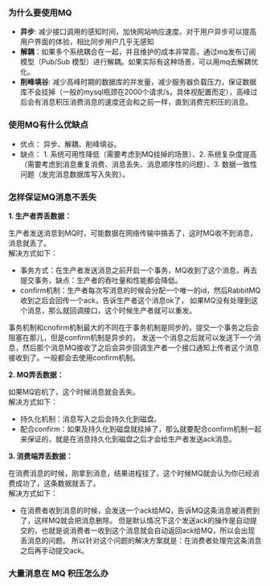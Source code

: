 ### 为什么要使用MQ
* **异步**: 减少接口调用的感知时间，加快网站响应速度。对于用户异步可以提高用户界面的体验，相比同步用户几乎无感知
* **解耦**：如果多个系统耦合在一起，并且维护的成本非常高，通过mq发布订阅模型（Pub/Sub 模型）进行解耦。如果实际有这种场景，可以用mq去解耦优化。
* **削峰填谷**: 减少高峰时期的数据库的并发量，减少服务器负载压力，保证数据库不会挂掉（一般的mysql瓶颈在2000个请求/s，具体视配置而定），高峰过后会有消息积压消费消息的速度还会和之前一样，直到消费完积压的消息。

### 使用MQ有什么优缺点
* 优点： 异步、解耦、削峰填谷。
* 缺点： 1. 系统可用性降低（需要考虑到MQ挂掉的场景）、2. 系统复杂度提高（需要考虑到消息重复消费、消息丢失、消息顺序性的问题）、3. 数据一致性问题（发完消息数据库写入失败）。

### 怎样保证MQ消息不丢失
 **1. 生产者弄丢数据：** 
 
生产者发送消息到MQ时，可能数据在网络传输中搞丢了，这时MQ收不到消息，消息就丢了。  
解决方式如下：
* 事务方式：在生产者发送消息之前开启一个事务，MQ收到了这个消息，再去提交事务，缺点：生产者的吞吐量和性能都会降低。
* confirm机制：生产者每次写消息的时候会分配一个唯一的id，然后RabbitMQ收到之后会回传一个ack，告诉生产者这个消息ok了，
如果MQ没有处理到这个消息，那么就回调接口，这个时候生产者就可以重发。  

事务机制和cnofirm机制最大的不同在于事务机制是同步的，提交一个事务之后会阻塞在那儿，但是confirm机制是异步的，
发送一个消息之后就可以发送下一个消息，然后那个消息MQ接收了之后会异步回调生产者一个接口通知上传者这个消息接收到了。一般都会去使用confirm机制。

 **2. MQ弄丢数据：**   
 
 如果MQ宕机了，这个时候消息就会丢失。   
 解决方式如下： 
 * 持久化机制：消息写入之后会持久化到磁盘。
 * 配合confirm：如果及持久化到磁盘就挂掉了，那么就要配合confirm机制一起来保证的，就是在消息持久化到磁盘之后才会给生产者发送ack消息。  
 
  **3. 消费端弄丢数据：**   
  
  在消费消息的时候，刚拿到消息，结果进程挂了，这个时候MQ就会认为你已经消费成功了，这条数据就丢了。  
  解决方式如下： 
  * 在消费者收到消息的时候，会发送一个ack给MQ，告诉MQ这条消息被消费到了，这样MQ就会把消息删除。
 但是默认情况下这个发送ack的操作是自动提交的，也就是说消费者一收到这个消息就会自动返回ack给MQ，所以会出现丢消息的问题。
所以针对这个问题的解决方案就是：在消费者处理完这条消息之后再手动提交ack。

### 大量消息在 MQ 积压怎么办
